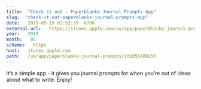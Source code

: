 ```yaml
---
title:  "Check it out - Paperblanks Journal Prompts App" 
slug:  "check-it-out-paperblanks-journal-prompts-app" 
date:   2019-05-19 01:52:39 -0700 
external-url:   https://itunes.apple.com/us/app/paperblanks-journal-prompts/id1055489156?mt=8 
year:   2019 
month:   05 
scheme:   https 
host:   itunes.apple.com 
path:   /us/app/paperblanks-journal-prompts/id1055489156 
---
```


It’s a simple app - it gives you journal prompts for when you’re out of ideas about what to write. Enjoy!